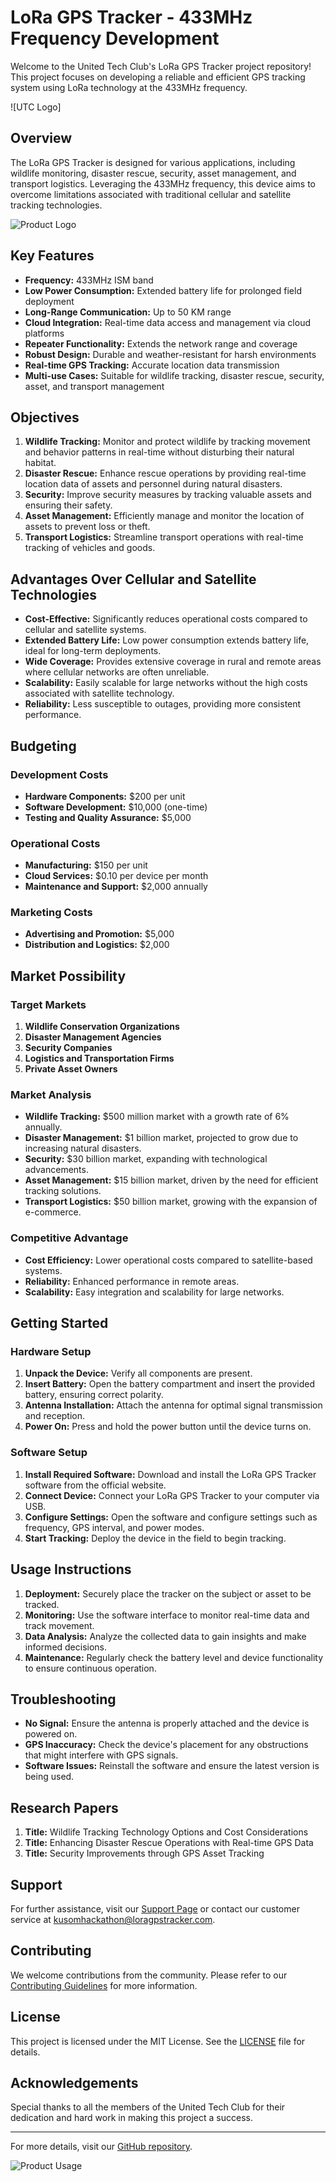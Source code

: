 # LoRa GPS Tracker - 433MHz Frequency Development

Welcome to the United Tech Club's LoRa GPS Tracker project repository! This project focuses on developing a reliable and efficient GPS tracking system using LoRa technology at the 433MHz frequency.

![UTC Logo]
## Overview

The LoRa GPS Tracker is designed for various applications, including wildlife monitoring, disaster rescue, security, asset management, and transport logistics. Leveraging the 433MHz frequency, this device aims to overcome limitations associated with traditional cellular and satellite tracking technologies.

![Product Logo](Sample_LOGO/Tracker_Logo_1.png)

## Key Features

- **Frequency:** 433MHz ISM band
- **Low Power Consumption:** Extended battery life for prolonged field deployment
- **Long-Range Communication:** Up to 50 KM range
- **Cloud Integration:** Real-time data access and management via cloud platforms
- **Repeater Functionality:** Extends the network range and coverage
- **Robust Design:** Durable and weather-resistant for harsh environments
- **Real-time GPS Tracking:** Accurate location data transmission
- **Multi-use Cases:** Suitable for wildlife tracking, disaster rescue, security, asset, and transport management

## Objectives

1. **Wildlife Tracking:** Monitor and protect wildlife by tracking movement and behavior patterns in real-time without disturbing their natural habitat.
2. **Disaster Rescue:** Enhance rescue operations by providing real-time location data of assets and personnel during natural disasters.
3. **Security:** Improve security measures by tracking valuable assets and ensuring their safety.
4. **Asset Management:** Efficiently manage and monitor the location of assets to prevent loss or theft.
5. **Transport Logistics:** Streamline transport operations with real-time tracking of vehicles and goods.

## Advantages Over Cellular and Satellite Technologies

- **Cost-Effective:** Significantly reduces operational costs compared to cellular and satellite systems.
- **Extended Battery Life:** Low power consumption extends battery life, ideal for long-term deployments.
- **Wide Coverage:** Provides extensive coverage in rural and remote areas where cellular networks are often unreliable.
- **Scalability:** Easily scalable for large networks without the high costs associated with satellite technology.
- **Reliability:** Less susceptible to outages, providing more consistent performance.

## Budgeting

### Development Costs
- **Hardware Components:** $200 per unit
- **Software Development:** $10,000 (one-time)
- **Testing and Quality Assurance:** $5,000

### Operational Costs
- **Manufacturing:** $150 per unit
- **Cloud Services:** $0.10 per device per month
- **Maintenance and Support:** $2,000 annually

### Marketing Costs
- **Advertising and Promotion:** $5,000
- **Distribution and Logistics:** $2,000

## Market Possibility

### Target Markets
1. **Wildlife Conservation Organizations**
2. **Disaster Management Agencies**
3. **Security Companies**
4. **Logistics and Transportation Firms**
5. **Private Asset Owners**

### Market Analysis
- **Wildlife Tracking:** $500 million market with a growth rate of 6% annually.
- **Disaster Management:** $1 billion market, projected to grow due to increasing natural disasters.
- **Security:** $30 billion market, expanding with technological advancements.
- **Asset Management:** $15 billion market, driven by the need for efficient tracking solutions.
- **Transport Logistics:** $50 billion market, growing with the expansion of e-commerce.

### Competitive Advantage
- **Cost Efficiency:** Lower operational costs compared to satellite-based systems.
- **Reliability:** Enhanced performance in remote areas.
- **Scalability:** Easy integration and scalability for large networks.

## Getting Started

### Hardware Setup

1. **Unpack the Device:** Verify all components are present.
2. **Insert Battery:** Open the battery compartment and insert the provided battery, ensuring correct polarity.
3. **Antenna Installation:** Attach the antenna for optimal signal transmission and reception.
4. **Power On:** Press and hold the power button until the device turns on.

### Software Setup

1. **Install Required Software:** Download and install the LoRa GPS Tracker software from the official website.
2. **Connect Device:** Connect your LoRa GPS Tracker to your computer via USB.
3. **Configure Settings:** Open the software and configure settings such as frequency, GPS interval, and power modes.
4. **Start Tracking:** Deploy the device in the field to begin tracking.

## Usage Instructions

1. **Deployment:** Securely place the tracker on the subject or asset to be tracked.
2. **Monitoring:** Use the software interface to monitor real-time data and track movement.
3. **Data Analysis:** Analyze the collected data to gain insights and make informed decisions.
4. **Maintenance:** Regularly check the battery level and device functionality to ensure continuous operation.

## Troubleshooting

- **No Signal:** Ensure the antenna is properly attached and the device is powered on.
- **GPS Inaccuracy:** Check the device's placement for any obstructions that might interfere with GPS signals.
- **Software Issues:** Reinstall the software and ensure the latest version is being used.

## Research Papers

1. **Title:** Wildlife Tracking Technology Options and Cost Considerations
2. **Title:** Enhancing Disaster Rescue Operations with Real-time GPS Data
3. **Title:** Security Improvements through GPS Asset Tracking


## Support

For further assistance, visit our [Support Page](https://www.loragpstracker.com) or contact our customer service at kusomhackathon@loragpstracker.com.

## Contributing

We welcome contributions from the community. Please refer to our [Contributing Guidelines](CONTRIBUTING.md) for more information.

## License

This project is licensed under the MIT License. See the [LICENSE](LICENSE) file for details.

## Acknowledgements

Special thanks to all the members of the United Tech Club for their dedication and hard work in making this project a success.

---

For more details, visit our [GitHub repository](https://github.com/saimanpokhrel/LoRa_GPS_Tracker).

![Product Usage](Assests/utcfinal.png)
